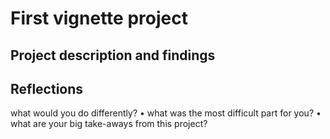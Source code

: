 # First vignette project

## Project description and findings


## Reflections


what would you do differently?
• what was the most difficult part for you?
• what are your big take-aways from this project?
